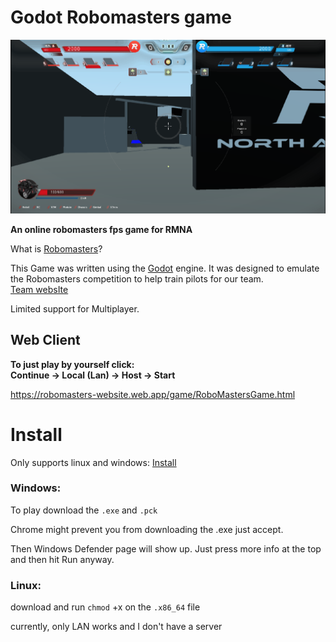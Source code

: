 # Godot Robomasters game

![game demo](game_screenshot.png)

**An online robomasters fps game for RMNA**

What is [Robomasters](https://www.youtube.com/watch?v=ECr4zgK6cPA)?

This Game was written using the [Godot](https://godotengine.org/) engine.
It was designed to emulate the Robomasters competition to help train pilots for 
our team.  
[Team websIte](https://robomasters-website.web.app/)

Limited support for Multiplayer.

## Web Client
**To just play by yourself click:  
Continue -> Local (Lan) -> Host -> Start**

https://robomasters-website.web.app/game/RoboMastersGame.html


# Install
Only supports linux and windows:
[Install](https://github.com/agmui/RM_Game/releases/tag/v1.1)


### Windows:
To play download the `.exe` and `.pck`

Chrome might prevent you from downloading the .exe just accept.

Then Windows Defender page will show up.
Just press more info at the top and then hit Run anyway.

### Linux:
download and run `chmod` +x on the `.x86_64` file

currently, only LAN works and I don't have a server
